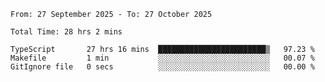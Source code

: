 <!--START_SECTION:waka-->

```abap
From: 27 September 2025 - To: 27 October 2025

Total Time: 28 hrs 2 mins

TypeScript       27 hrs 16 mins  ████████████████████████▒   97.23 %
Makefile         1 min           ░░░░░░░░░░░░░░░░░░░░░░░░░   00.07 %
GitIgnore file   0 secs          ░░░░░░░░░░░░░░░░░░░░░░░░░   00.00 %
```

<!--END_SECTION:waka-->
